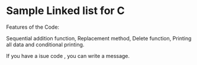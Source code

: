 # Sample Linked list for C 

Features of the Code:

Sequential addition function,
Replacement method, 
Delete function,
Printing all data and conditional printing.


If you have a isue code , you can write a message.
